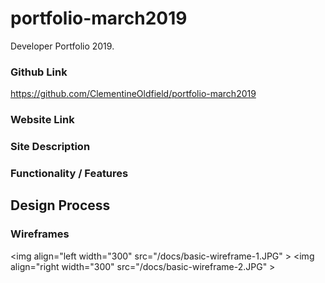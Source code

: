 # portfolio-march2019
Developer Portfolio 2019. 

<!-- A link (URL) to your published portfolio website
A link to your GitHub repository
Ensure the repository (repo) is accessible by your Educators -->

### Github Link
https://github.com/ClementineOldfield/portfolio-march2019

### Website Link


<!-- Description of your portfolio website, including,
Purpose
Functionality / features -->

### Site Description

### Functionality / Features

<!--
Sitemap
Screenshots
Target audience
Tech stack (e.g. html, css, deployment platform, etc) -->

<!--
Design documentation including,
Design process
Wireframes
Personal logo (optional) -->

## Design Process

### Wireframes
<img align="left width="300" src="/docs/basic-wireframe-1.JPG" >
<img align="right width="300" src="/docs/basic-wireframe-2.JPG" >


<!--
Usability considerations
Details of planning process including,
Project plan & timeline
Screenshots of Trello board(s)
Short Answer Q&A - Include short answers to the following questions,
Describe key events in the development of the internet from the 1980s to today (max. 150 words)
Define and describes the relationship between fundamental aspects of the internet such as: domains, web servers, DNS, and web browsers (max. 150 words)
Reflect on one aspect of the development of internet technologies and how it has contributed to the world today (max. 150 words) -->
